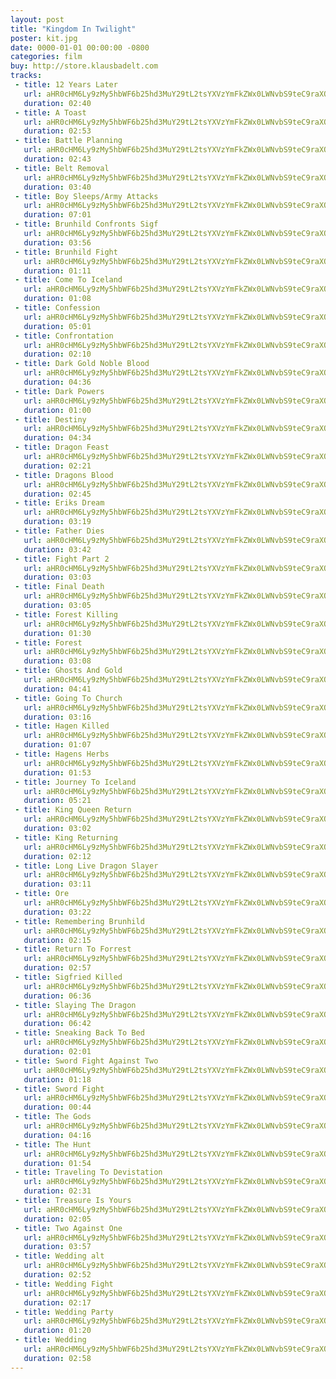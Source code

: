```yaml
---
layout: post
title: "Kingdom In Twilight"
poster: kit.jpg
date: 0000-01-01 00:00:00 -0800
categories: film
buy: http://store.klausbadelt.com
tracks:
 - title: 12 Years Later
   url: aHR0cHM6Ly9zMy5hbWF6b25hd3MuY29tL2tsYXVzYmFkZWx0LWNvbS9teC9raXQvMTIgWWVhcnMgTGF0ZXIubXAz
   duration: 02:40
 - title: A Toast
   url: aHR0cHM6Ly9zMy5hbWF6b25hd3MuY29tL2tsYXVzYmFkZWx0LWNvbS9teC9raXQvQSBUb2FzdC5tcDM=
   duration: 02:53
 - title: Battle Planning
   url: aHR0cHM6Ly9zMy5hbWF6b25hd3MuY29tL2tsYXVzYmFkZWx0LWNvbS9teC9raXQvQmF0dGxlIFBsYW5uaW5nLm1wMw==
   duration: 02:43
 - title: Belt Removal
   url: aHR0cHM6Ly9zMy5hbWF6b25hd3MuY29tL2tsYXVzYmFkZWx0LWNvbS9teC9raXQvQmVsdCBSZW1vdmFsLm1wMw==
   duration: 03:40
 - title: Boy Sleeps/Army Attacks
   url: aHR0cHM6Ly9zMy5hbWF6b25hd3MuY29tL2tsYXVzYmFkZWx0LWNvbS9teC9raXQvQm95IFNsZWVwc19Bcm15IEF0dGFja3MubXAz
   duration: 07:01
 - title: Brunhild Confronts Sigf
   url: aHR0cHM6Ly9zMy5hbWF6b25hd3MuY29tL2tsYXVzYmFkZWx0LWNvbS9teC9raXQvQnJ1bmhpbGQgQ29uZnJvbnRzIFNpZ2YubXAz
   duration: 03:56
 - title: Brunhild Fight
   url: aHR0cHM6Ly9zMy5hbWF6b25hd3MuY29tL2tsYXVzYmFkZWx0LWNvbS9teC9raXQvQnJ1bmhpbGQgRmlnaHQubXAz
   duration: 01:11
 - title: Come To Iceland
   url: aHR0cHM6Ly9zMy5hbWF6b25hd3MuY29tL2tsYXVzYmFkZWx0LWNvbS9teC9raXQvQ29tZSBUbyBJY2VsYW5kLm1wMw==
   duration: 01:08
 - title: Confession
   url: aHR0cHM6Ly9zMy5hbWF6b25hd3MuY29tL2tsYXVzYmFkZWx0LWNvbS9teC9raXQvQ29uZmVzc2lvbi5tcDM=
   duration: 05:01
 - title: Confrontation
   url: aHR0cHM6Ly9zMy5hbWF6b25hd3MuY29tL2tsYXVzYmFkZWx0LWNvbS9teC9raXQvQ29uZnJvbnRhdGlvbi5tcDM=
   duration: 02:10
 - title: Dark Gold Noble Blood
   url: aHR0cHM6Ly9zMy5hbWF6b25hd3MuY29tL2tsYXVzYmFkZWx0LWNvbS9teC9raXQvRGFyayBHb2xkIE5vYmxlIEJsb29kLm1wMw==
   duration: 04:36
 - title: Dark Powers
   url: aHR0cHM6Ly9zMy5hbWF6b25hd3MuY29tL2tsYXVzYmFkZWx0LWNvbS9teC9raXQvRGFyayBQb3dlcnMubXAz
   duration: 01:00
 - title: Destiny
   url: aHR0cHM6Ly9zMy5hbWF6b25hd3MuY29tL2tsYXVzYmFkZWx0LWNvbS9teC9raXQvRGVzdGlueS5tcDM=
   duration: 04:34
 - title: Dragon Feast
   url: aHR0cHM6Ly9zMy5hbWF6b25hd3MuY29tL2tsYXVzYmFkZWx0LWNvbS9teC9raXQvRHJhZ29uIEZlYXN0Lm1wMw==
   duration: 02:21
 - title: Dragons Blood
   url: aHR0cHM6Ly9zMy5hbWF6b25hd3MuY29tL2tsYXVzYmFkZWx0LWNvbS9teC9raXQvRHJhZ29ucyBCbG9vZC5tcDM=
   duration: 02:45
 - title: Eriks Dream
   url: aHR0cHM6Ly9zMy5hbWF6b25hd3MuY29tL2tsYXVzYmFkZWx0LWNvbS9teC9raXQvRXJpa3MgRHJlYW0ubXAz
   duration: 03:19
 - title: Father Dies
   url: aHR0cHM6Ly9zMy5hbWF6b25hd3MuY29tL2tsYXVzYmFkZWx0LWNvbS9teC9raXQvRmF0aGVyIERpZXMubXAz
   duration: 03:42
 - title: Fight Part 2
   url: aHR0cHM6Ly9zMy5hbWF6b25hd3MuY29tL2tsYXVzYmFkZWx0LWNvbS9teC9raXQvRmlnaHQgUGFydCAyLm1wMw==
   duration: 03:03
 - title: Final Death
   url: aHR0cHM6Ly9zMy5hbWF6b25hd3MuY29tL2tsYXVzYmFkZWx0LWNvbS9teC9raXQvRmluYWwgRGVhdGgubXAz
   duration: 03:05
 - title: Forest Killing
   url: aHR0cHM6Ly9zMy5hbWF6b25hd3MuY29tL2tsYXVzYmFkZWx0LWNvbS9teC9raXQvRm9yZXN0IEtpbGxpbmcubXAz
   duration: 01:30
 - title: Forest
   url: aHR0cHM6Ly9zMy5hbWF6b25hd3MuY29tL2tsYXVzYmFkZWx0LWNvbS9teC9raXQvRm9yZXN0Lm1wMw==
   duration: 03:08
 - title: Ghosts And Gold
   url: aHR0cHM6Ly9zMy5hbWF6b25hd3MuY29tL2tsYXVzYmFkZWx0LWNvbS9teC9raXQvR2hvc3RzIEFuZCBHb2xkLm1wMw==
   duration: 04:41
 - title: Going To Church
   url: aHR0cHM6Ly9zMy5hbWF6b25hd3MuY29tL2tsYXVzYmFkZWx0LWNvbS9teC9raXQvR29pbmcgVG8gQ2h1cmNoLm1wMw==
   duration: 03:16
 - title: Hagen Killed
   url: aHR0cHM6Ly9zMy5hbWF6b25hd3MuY29tL2tsYXVzYmFkZWx0LWNvbS9teC9raXQvSGFnZW4gS2lsbGVkLm1wMw==
   duration: 01:07
 - title: Hagens Herbs
   url: aHR0cHM6Ly9zMy5hbWF6b25hd3MuY29tL2tsYXVzYmFkZWx0LWNvbS9teC9raXQvSGFnZW5zIEhlcmJzLm1wMw==
   duration: 01:53
 - title: Journey To Iceland
   url: aHR0cHM6Ly9zMy5hbWF6b25hd3MuY29tL2tsYXVzYmFkZWx0LWNvbS9teC9raXQvSm91cm5leSBUbyBJY2VsYW5kLm1wMw==
   duration: 05:21
 - title: King Queen Return
   url: aHR0cHM6Ly9zMy5hbWF6b25hd3MuY29tL2tsYXVzYmFkZWx0LWNvbS9teC9raXQvS2luZyBRdWVlbiBSZXR1cm4ubXAz
   duration: 03:02
 - title: King Returning
   url: aHR0cHM6Ly9zMy5hbWF6b25hd3MuY29tL2tsYXVzYmFkZWx0LWNvbS9teC9raXQvS2luZyBSZXR1cm5pbmcubXAz
   duration: 02:12
 - title: Long Live Dragon Slayer
   url: aHR0cHM6Ly9zMy5hbWF6b25hd3MuY29tL2tsYXVzYmFkZWx0LWNvbS9teC9raXQvTG9uZyBMaXZlIERyYWdvbiBTbGF5ZXIubXAz
   duration: 03:11
 - title: Ore
   url: aHR0cHM6Ly9zMy5hbWF6b25hd3MuY29tL2tsYXVzYmFkZWx0LWNvbS9teC9raXQvT3JlLm1wMw==
   duration: 03:22
 - title: Remembering Brunhild
   url: aHR0cHM6Ly9zMy5hbWF6b25hd3MuY29tL2tsYXVzYmFkZWx0LWNvbS9teC9raXQvUmVtZW1iZXJpbmcgQnJ1bmhpbGQubXAz
   duration: 02:15
 - title: Return To Forrest
   url: aHR0cHM6Ly9zMy5hbWF6b25hd3MuY29tL2tsYXVzYmFkZWx0LWNvbS9teC9raXQvUmV0dXJuIFRvIEZvcnJlc3QubXAz
   duration: 02:57
 - title: Sigfried Killed
   url: aHR0cHM6Ly9zMy5hbWF6b25hd3MuY29tL2tsYXVzYmFkZWx0LWNvbS9teC9raXQvU2lnZnJpZWQgS2lsbGVkLm1wMw==
   duration: 06:36
 - title: Slaying The Dragon
   url: aHR0cHM6Ly9zMy5hbWF6b25hd3MuY29tL2tsYXVzYmFkZWx0LWNvbS9teC9raXQvU2xheWluZyBUaGUgRHJhZ29uLm1wMw==
   duration: 06:42
 - title: Sneaking Back To Bed
   url: aHR0cHM6Ly9zMy5hbWF6b25hd3MuY29tL2tsYXVzYmFkZWx0LWNvbS9teC9raXQvU25lYWtpbmcgQmFjayBUbyBCZWQubXAz
   duration: 02:01
 - title: Sword Fight Against Two
   url: aHR0cHM6Ly9zMy5hbWF6b25hd3MuY29tL2tsYXVzYmFkZWx0LWNvbS9teC9raXQvU3dvcmQgRmlnaHQgQWdhaW5zdCBUd28ubXAz
   duration: 01:18
 - title: Sword Fight
   url: aHR0cHM6Ly9zMy5hbWF6b25hd3MuY29tL2tsYXVzYmFkZWx0LWNvbS9teC9raXQvU3dvcmQgRmlnaHQubXAz
   duration: 00:44
 - title: The Gods
   url: aHR0cHM6Ly9zMy5hbWF6b25hd3MuY29tL2tsYXVzYmFkZWx0LWNvbS9teC9raXQvVGhlIEdvZHMubXAz
   duration: 04:16
 - title: The Hunt
   url: aHR0cHM6Ly9zMy5hbWF6b25hd3MuY29tL2tsYXVzYmFkZWx0LWNvbS9teC9raXQvVGhlIEh1bnQubXAz
   duration: 01:54
 - title: Traveling To Devistation
   url: aHR0cHM6Ly9zMy5hbWF6b25hd3MuY29tL2tsYXVzYmFkZWx0LWNvbS9teC9raXQvVHJhdmVsaW5nIFRvIERldmlzdGF0aW9uLm1wMw==
   duration: 02:31
 - title: Treasure Is Yours
   url: aHR0cHM6Ly9zMy5hbWF6b25hd3MuY29tL2tsYXVzYmFkZWx0LWNvbS9teC9raXQvVHJlYXN1cmUgSXMgWW91cnMubXAz
   duration: 02:05
 - title: Two Against One
   url: aHR0cHM6Ly9zMy5hbWF6b25hd3MuY29tL2tsYXVzYmFkZWx0LWNvbS9teC9raXQvVHdvIEFnYWluc3QgT25lLm1wMw==
   duration: 03:57
 - title: Wedding alt
   url: aHR0cHM6Ly9zMy5hbWF6b25hd3MuY29tL2tsYXVzYmFkZWx0LWNvbS9teC9raXQvV2VkZGluZyBhbHQubXAz
   duration: 02:52
 - title: Wedding Fight
   url: aHR0cHM6Ly9zMy5hbWF6b25hd3MuY29tL2tsYXVzYmFkZWx0LWNvbS9teC9raXQvV2VkZGluZyBGaWdodC5tcDM=
   duration: 02:17
 - title: Wedding Party
   url: aHR0cHM6Ly9zMy5hbWF6b25hd3MuY29tL2tsYXVzYmFkZWx0LWNvbS9teC9raXQvV2VkZGluZyBQYXJ0eS5tcDM=
   duration: 01:20
 - title: Wedding
   url: aHR0cHM6Ly9zMy5hbWF6b25hd3MuY29tL2tsYXVzYmFkZWx0LWNvbS9teC9raXQvV2VkZGluZy5tcDM=
   duration: 02:58
---
```

